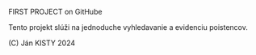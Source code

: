 FIRST PROJECT on GitHube

Tento projekt slúži na jednoduche vyhledavanie a evidenciu poistencov.

(C) Ján KISTY
        2024
